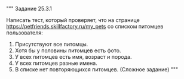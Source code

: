 """
Задание 25.3.1

Написать тест, который проверяет, что на странице https://petfriends.skillfactory.ru/my_pets
со списком питомцев пользователя:

1. Присутствуют все питомцы.
2. Хотя бы у половины питомцев есть фото.
3. У всех питомцев есть имя, возраст и порода.
4. У всех питомцев разные имена.
5. В списке нет повторяющихся питомцев. (Сложное задание)
"""